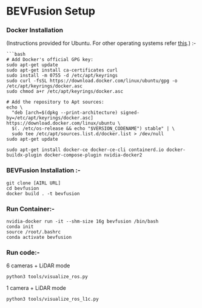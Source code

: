 # BEVFusion Setup
### Docker Installation
(Instructions provided for Ubuntu. For other operating systems refer [this](https://docs.docker.com/engine/install/).) :-
```
```bash
# Add Docker's official GPG key:
sudo apt-get update
sudo apt-get install ca-certificates curl
sudo install -m 0755 -d /etc/apt/keyrings
sudo curl -fsSL https://download.docker.com/linux/ubuntu/gpg -o /etc/apt/keyrings/docker.asc
sudo chmod a+r /etc/apt/keyrings/docker.asc

# Add the repository to Apt sources:
echo \
  "deb [arch=$(dpkg --print-architecture) signed-by=/etc/apt/keyrings/docker.asc] https://download.docker.com/linux/ubuntu \
  $(. /etc/os-release && echo "$VERSION_CODENAME") stable" | \
  sudo tee /etc/apt/sources.list.d/docker.list > /dev/null
sudo apt-get update
```
```
sudo apt-get install docker-ce docker-ce-cli containerd.io docker-buildx-plugin docker-compose-plugin nvidia-docker2
```
### BEVFusion Installation :-
```
git clone [AIRL URL]
cd bevfusion
docker build . -t bevfusion
```
### Run Container:-
```
nvidia-docker run -it --shm-size 16g bevfusion /bin/bash
conda init
source /root/.bashrc
conda activate bevfusion
```
### Run code:-
6 cameras + LiDAR mode
```
python3 tools/visualize_ros.py
```
1 camera + LiDAR mode
```
python3 tools/visualize_ros_l1c.py
```
